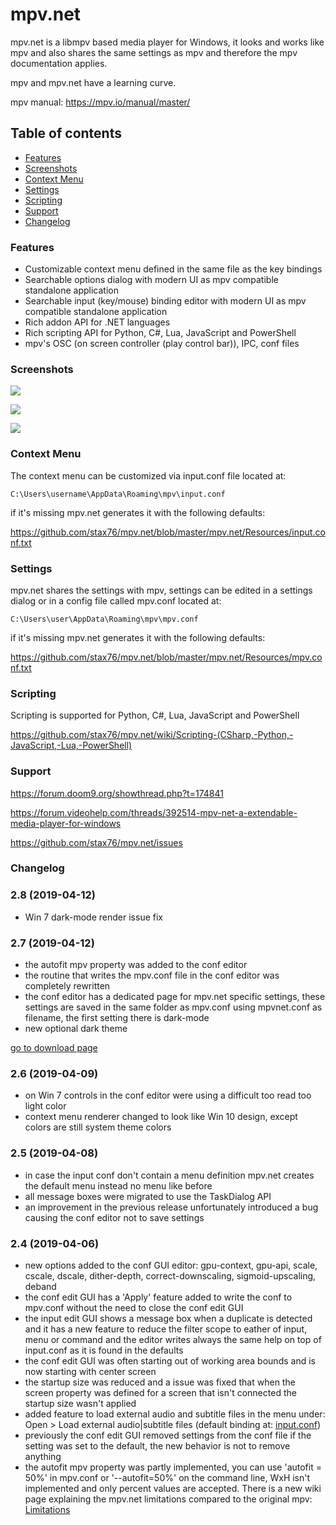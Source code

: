 # mpv.net

mpv.net is a libmpv based media player for Windows, it looks and works like mpv and also shares the same settings as mpv and therefore the mpv documentation applies.

mpv and mpv.net have a learning curve.

mpv manual: <https://mpv.io/manual/master/>

Table of contents
-----------------

- [Features](#features)
- [Screenshots](#screenshots)
- [Context Menu](#context-menu)
- [Settings](#settings)
- [Scripting](#scripting)
- [Support](#support)
- [Changelog](#changelog)

### Features

- Customizable context menu defined in the same file as the key bindings
- Searchable options dialog with modern UI as mpv compatible standalone application
- Searchable input (key/mouse) binding editor with modern UI as mpv compatible standalone application
- Rich addon API for .NET languages
- Rich scripting API for Python, C#, Lua, JavaScript and PowerShell
- mpv's OSC (on screen controller (play control bar)), IPC, conf files

### Screenshots

![](https://raw.githubusercontent.com/stax76/mpv.net/master/screenshots/mpvnet.png)

![](https://raw.githubusercontent.com/stax76/mpv.net/master/screenshots/mpvConfEdit.png)

![](https://raw.githubusercontent.com/stax76/mpv.net/master/screenshots/mpvInputEdit.png)

### Context Menu

The context menu can be customized via input.conf file located at:
```
C:\Users\username\AppData\Roaming\mpv\input.conf
```
if it's missing mpv.net generates it with the following defaults:

<https://github.com/stax76/mpv.net/blob/master/mpv.net/Resources/input.conf.txt>

### Settings

mpv.net shares the settings with mpv, settings can be edited in a settings dialog or in a config file called mpv.conf located at:
```
C:\Users\user\AppData\Roaming\mpv\mpv.conf
```
if it's missing mpv.net generates it with the following defaults:

<https://github.com/stax76/mpv.net/blob/master/mpv.net/Resources/mpv.conf.txt>

### Scripting

Scripting is supported for Python, C#, Lua, JavaScript and PowerShell

https://github.com/stax76/mpv.net/wiki/Scripting-(CSharp,-Python,-JavaScript,-Lua,-PowerShell)

### Support

<https://forum.doom9.org/showthread.php?t=174841>

<https://forum.videohelp.com/threads/392514-mpv-net-a-extendable-media-player-for-windows>

<https://github.com/stax76/mpv.net/issues>

### Changelog

### 2.8 (2019-04-12)

- Win 7 dark-mode render issue fix

### 2.7 (2019-04-12)

- the autofit mpv property was added to the conf editor
- the routine that writes the mpv.conf file in the conf editor was completely rewritten
- the conf editor has a dedicated page for mpv.net specific settings,
  these settings are saved in the same folder as mpv.conf using mpvnet.conf as filename,
  the first setting there is dark-mode
- new optional dark theme 

[go to download page](https://github.com/stax76/mpv.net/releases)

### 2.6 (2019-04-09)

- on Win 7 controls in the conf editor were using a difficult too read too light color
- context menu renderer changed to look like Win 10 design, except colors are still system theme colors

### 2.5 (2019-04-08)

- in case the input conf don't contain a menu definition mpv.net creates the default menu instead no menu like before
- all message boxes were migrated to use the TaskDialog API
- an improvement in the previous release unfortunately introduced a bug
  causing the conf editor not to save settings

### 2.4 (2019-04-06)

- new options added to the conf GUI editor: gpu-context, gpu-api, scale, cscale,
  dscale, dither-depth, correct-downscaling, sigmoid-upscaling, deband
- the conf edit GUI has a 'Apply' feature added to write the conf to mpv.conf
  without the need to close the conf edit GUI
- the input edit GUI shows a message box when a duplicate is detected and it has
  a new feature to reduce the filter scope to eather of input, menu or command and
  the editor writes always the same help on top of input.conf as it is found in the defaults
- the conf edit GUI was often starting out of working area bounds and is now starting with center screen
- the startup size was reduced and a issue was fixed that when the screen property
  was defined for a screen that isn't connected the startup size wasn't applied
- added feature to load external audio and subtitle files in the menu under:
  Open > Load external audio|subtitle files (default binding at:
  [input.conf](https://github.com/stax76/mpv.net/blob/master/mpv.net/Resources/input.conf.txt))
- previously the conf edit GUI removed settings from the conf file if the setting
  was set to the default, the new behavior is not to remove anything
- the autofit mpv property was partly implemented, you can use 'autofit = 50%' in mpv.conf or
  '--autofit=50%' on the command line, WxH isn't implemented and only percent values are accepted.
  There is a new wiki page explaining the mpv.net limitations compared to the original mpv:
  [Limitations](https://github.com/stax76/mpv.net/wiki/Limitations)